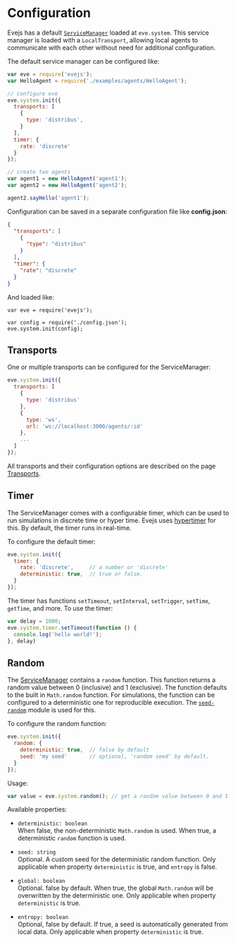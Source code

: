# Configuration

Evejs has a default [`ServiceManager`](api.md#servicemanager) loaded at `eve.system`. 
This service manager is loaded with a `LocalTransport`, allowing local agents to 
communicate with each other without need for additional configuration.

The default service manager can be configured like:

```js
var eve = require('evejs');
var HelloAgent = require('./examples/agents/HelloAgent');

// configure eve
eve.system.init({
  transports: [
    {
      type: 'distribus',
    }
  ],
  timer: {
    rate: 'discrete'
  }
});

// create two agents
var agent1 = new HelloAgent('agent1');
var agent2 = new HelloAgent('agent2');

agent2.sayHello('agent1');
```

Configuration can be saved in a separate configuration file like **config.json**:

```json
{
  "transports": [
    {
      "type": "distribus"
    }
  ],
  "timer": {
    "rate": "discrete"
  }
}
```

And loaded like:

```
var eve = require('evejs');

var config = require('./config.json');
eve.system.init(config);
```


## Transports

One or multiple transports can be configured for the ServiceManager:

```js
eve.system.init({
  transports: [
    {
      type: 'distribus'
    },
    {
      type: 'ws',
      url: 'ws://localhost:3000/agents/:id'
    },
    ...
  ]
});
```

All transports and their configuration options are described on the page [Transports](transports.md).



## Timer

The ServiceManager comes with a configurable timer, which can be used to run 
simulations in discrete time or hyper time. Evejs uses 
[hypertimer](https://github.com/enmasseio/hypertimer) for this. By default,
the timer runs in real-time.

To configure the default timer: 

```js
eve.system.init({
  timer: {
    rate: 'discrete',     // a number or 'discrete'
    deterministic: true,  // true or false.
  }
});
```

The timer has functions `setTimeout`, `setInterval`, `setTrigger`, `setTime`,
`getTime`, and more. To use the timer:

```js
var delay = 1000;
eve.system.timer.setTimeout(function () {
  console.log('hello world!');
}, delay)
```


## Random

The [ServiceManager](api.md#servicemanager) contains a `random` function. 
This function returns a random value between 0 (inclusive) and 1 (exclusive).
The function defaults to the built in `Math.random` function. For simulations,
the function can be configured to a deterministic one for reproducible execution. 
The [`seed-random`](https://github.com/ForbesLindesay/seed-random) module
is used for this.

To configure the random function:

```js
eve.system.init({
  random: {
    deterministic: true,  // false by default
    seed: 'my seed'       // optional, 'random seed' by default.
  }
});
```

Usage:

```js
var value = eve.system.random(); // get a random value between 0 and 1
```

Available properties:

- `deterministic: boolean`  
  When false, the non-deterministic `Math.random` is used. When true, a 
  deterministic `random` function is used.

- `seed: string`  
  Optional. A custom seed for the deterministic random function. 
  Only applicable when property `deterministic` is true, and `entropy` is false.

- `global: boolean`  
  Optional. false by default. When true, the global `Math.random` will be
  overwritten by the deterministic one.
  Only applicable when property `deterministic` is true.
  
- `entropy: boolean`  
  Optional, false by default. If true, a seed is automatically generated from
  local data. Only applicable when property `deterministic` is true.
